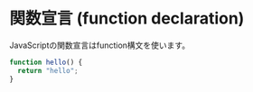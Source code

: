 # 関数宣言 \(function declaration\)

JavaScriptの関数宣言はfunction構文を使います。

```javascript
function hello() {
  return "hello";
}
```

